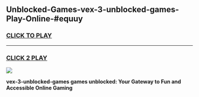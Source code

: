 
## Unblocked-Games-vex-3-unblocked-games-Play-Online-#equuy
<h3>
<a href="https://premium.freeplayer.one?title=vex-3-unblocked-games&ref=27F">CLICK TO PLAY</a></h3>
<hr>

<h3>
<a href="https://premium.freeplayer.one?title=vex-3-unblocked-games&ref=27F">CLICK 2 PLAY</a>
  
</h3>

<a href="https://premium.freeplayer.one?title=vex-3-unblocked-games&ref=27F"><img src="https://clearcache.store/games.png"></a>


**vex-3-unblocked-games games unblocked: Your Gateway to Fun and Accessible Online Gaming**
